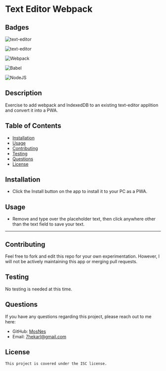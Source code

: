# Text Editor Webpack

 ## Badges
    
  ![text-editor](https://img.shields.io/github/languages/top/MosNes/text-editor)

  ![text-editor](https://img.shields.io/github/languages/count/MosNes/text-editor)

  ![Webpack](https://img.shields.io/badge/webpack-%238DD6F9.svg?style=for-the-badge&logo=webpack&logoColor=black)

  ![Babel](https://img.shields.io/badge/Babel-F9DC3e?style=for-the-badge&logo=babel&logoColor=black)

  ![NodeJS](https://img.shields.io/badge/node.js-6DA55F?style=for-the-badge&logo=node.js&logoColor=white)
  
  
  ## Description
  Exercise to add webpack and IndexedDB to an existing text-editor applition and convert it into a PWA.

  ## Table of Contents

  
  - [Installation](#installation)
  - [Usage](#usage)
  - [Contributing](#contributing)
  - [Testing](#testing)
  - [Questions](#questions)
  - [License](#license)

  
  ## Installation

   - Click the Install button on the app to install it to your PC as a PWA.
  
  ## Usage
   - Remove and type over the placeholder text, then click anywhere other than the text field to save your text.

  ---
  
  ## Contributing
  
  Feel free to fork and edit this repo for your own experimentation. However, I will not be actively maintaining this app or merging pull requests.
  
  ## Testing
  
  No testing is needed at this time.

  
  ## Questions
  
  If you have any questions regarding this project, please reach out to me here:

  - GitHub: [MosNes](https://github.com/MosNes)
  - Email: 7hekarl@gmail.com

  ## License

    This project is covered under the ISC license.
